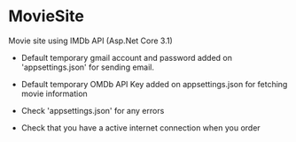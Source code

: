 # MovieSite

Movie site using IMDb API (Asp.Net Core 3.1)

- Default temporary gmail account and password added on 'appsettings.json' for sending email.
- Default temporary OMDb API Key added on appsettings.json for fetching movie information

- Check 'appsettings.json' for any errors
- Check that you have a active internet connection when you order
